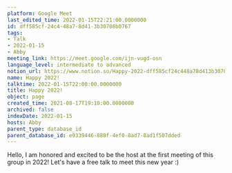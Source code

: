 ```yaml
---
platform: Google Meet
last_edited_time: 2022-01-15T22:21:00.0000000
id: dff585cf-24c4-48a7-8d41-3b30708b0767
tags:
- Talk
- 2022-01-15
- Abby
meeting_link: https://meet.google.com/ijn-vugd-osn
language_level: intermediate to advanced
notion_url: https://www.notion.so/Happy-2022-dff585cf24c448a78d413b30708b0767
name: Happy 2022!
talktime: 2022-01-15T22:00:00.0000000
title: Happy 2022!
object: page
created_time: 2021-08-17T19:10:00.0000000
archived: false
indexDate: 2022-01-15
hosts: Abby
parent_type: database_id
parent_database_id: e9339446-880f-4ef0-8ad7-8ad1f507dded
---
```


Hello, I am honored and excited to be the host at the first meeting of this group in 2022! Let's have a free talk to meet this new year :)






